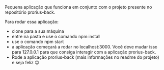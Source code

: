 Pequena aplicação que funciona em conjunto com o projeto presente no repositório prorius-back.

Para rodar essa aplicação:

- clone para a sua máquina
- entre na pasta e use o comando npm install
- use o comando npm start
- a aplicação começará a rodar no localhost:3000. Você deve mudar isso para 127.0.0.1 para que consiga interagir com a aplicação prorius-back.
- Rode a aplicação prorius-back (mais informações no readme do projeto) e seja feliz 😊

